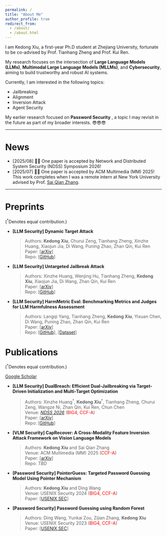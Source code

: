 ```yaml
---
permalink: /
title: "About Me"
author_profile: true
redirect_from: 
  - /about/
  - /about.html
---
```

I am Kedong Xiu, a first-year Ph.D student at Zhejiang University, fortunate to be co-advised by Prof. Tianhang Zheng and Prof. Kui Ren.

My research focuses on the intersection of **Large Language Models (LLMs)**, **Multimodal Large Language Models (MLLMs)**, and **Cybersecurity**, aiming to build trustworthy and robust AI systems.

Currently, I am interested in the following topics:

* Jailbreaking
* Alignment
* Inversion Attack
* Agent Security

My earlier research focused on  **Password Security** , a topic I may revisit in the future as part of my broader interests. 😎😎😎

---

# News

* [2025/08] 🎉🎉 One paper is accepted by Network and Distributed System Security (NDSS) Symposium 2026!
* [2025/07] 🎉🎉 One paper is accepted by ACM Multimedia (MM) 2025! This work completes when I was a remote intern at New York University advised by Prof. [Sai Qian Zhang](https://saiqianzhang.com/).

---

# Preprints

(<sup>&dagger;</sup>Denotes equal contribution.)

- **[LLM Security] Dynamic Target Attack**
    > Authors: **Kedong Xiu**, Churui Zeng, Tianhang Zheng, Xinzhe Huang, Xiaojun Jia, Di Wang, Puning Zhao, Zhan Qin, Kui Ren<br>
    > Paper: \[[arXiv](https://arxiv.org/abs/2510.02422)\]<br>
    > Repo: \[[GitHub](https://github.com/AIsec-ke/Dynamic-Target-Attack)\]<br>

- **[LLM Security] Untargeted Jailbreak Attack**
    > Authors: Xinzhe Huang, Wenjing Hu, Tianhang Zheng, **Kedong Xiu**, Xiaojun Jia, Di Wang, Zhan Qin, Kui Ren<br>
    > Paper: \[[arXiv](https://arxiv.org/abs/2510.02999)\]<br>
    > Repo: \[[GitHub](https://github.com/hxz-sec/Untargeted-Jailbreak-Attack)\]<br>

- **[LLM Security] HarmMetric Eval: Benchmarking Metrics and Judges for LLM Harmfulness Assessment**
    > Authors: Langqi Yang, Tianhang Zheng, **Kedong Xiu**, Yixuan Chen, Di Wang, Puning Zhao, Zhan Qin, Kui Ren<br>
    > Paper: \[[arXiv](https://arxiv.org/abs/2509.24384)\]<br>
    > Repo: \[[GitHub](https://github.com/Qusgo/HarmMetric-Eval)\], \[[Dataset](https://huggingface.co/datasets/qusgo/HarmMetric_Eval)\]<br>

# Publications

(<sup>&dagger;</sup>Denotes equal contribution.)


[Google Scholar](https://scholar.google.com/citations?user=yjn-6QkAAAAJ)

- **[LLM Security] DualBreach:  Efficient Dual-Jailbreaking via Target-Driven Initialization and Multi-Target Optimization**
    > Authors: Xinzhe Huang<sup>&dagger;</sup>, **Kedong Xiu**<sup>&dagger;</sup>, Tianhang Zheng, Churui Zeng, Wangze Ni, Zhan Qin, Kui Ren, Chun Chen<br>
    > Venue: [*NDSS 2026*](https://www.ndss-symposium.org/ndss2026/) (<span style="color:red;">BIG4, CCF-A</span>)<br>
    > Paper: \[[arXiv](https://arxiv.org/abs/2504.18564)\]<br>
    > Repo: \[[GitHub](https://github.com/hxz-sec/DualBreach)\]<br>

- **[VLM Security] CapRecover: A Cross-Modality Feature Inversion Attack Framework on Vision Language Models**
    > Authors: **Kedong Xiu** and Sai Qian Zhang<br>
    > Venue: ACM Multimedia (MM) 2025 (<span style="color:red;">CCF-A</span>)<br>
    > Paper: \[[arXiv](https://arxiv.org/abs/2507.22828)\]<br>
    > Repo: _TBD_<br>

- **[Password Security] PointerGuess: Targeted Password Guessing Model Using Pointer Mechanism**

    > Authors: **Kedong Xiu** and Ding Wang<br>
    > Venue: USENIX Security 2024 (<span style="color:red;">BIG4, CCF-A</span>)<br>
    > Paper: \[[USENIX SEC](https://www.usenix.org/conference/usenixsecurity24/presentation/xiu)\]<br>

- **[Password Security] Password Guessing using Random Forest**

    > Authors: Ding Wang, Yunkai Zou, Zijian Zhang, **Kedong Xiu**<br>
    > Venue: USENIX Security 2023 (<span style="color:red;">BIG4, CCF-A</span>)<br>
    > Paper: \[[USENIX SEC](https://www.usenix.org/conference/usenixsecurity23/presentation/wang-ding-password-guessing)\]<br>